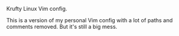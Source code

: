 Krufty Linux Vim config.

This is a version of my personal Vim config with a lot of paths and comments
removed. But it's still a big mess.
